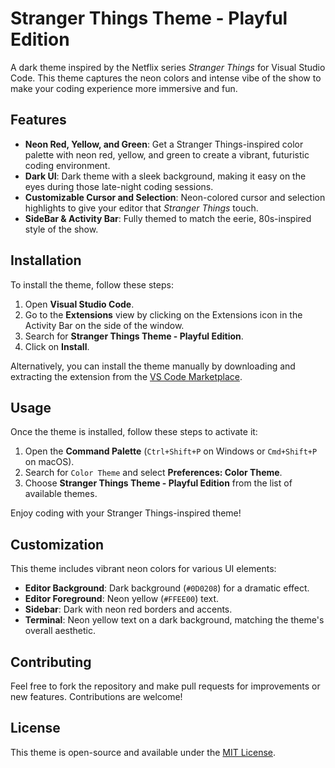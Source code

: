 # Stranger Things Theme - Playful Edition

A dark theme inspired by the Netflix series *Stranger Things* for Visual Studio Code. This theme captures the neon colors and intense vibe of the show to make your coding experience more immersive and fun.

## Features

- **Neon Red, Yellow, and Green**: Get a Stranger Things-inspired color palette with neon red, yellow, and green to create a vibrant, futuristic coding environment.
- **Dark UI**: Dark theme with a sleek background, making it easy on the eyes during those late-night coding sessions.
- **Customizable Cursor and Selection**: Neon-colored cursor and selection highlights to give your editor that *Stranger Things* touch.
- **SideBar & Activity Bar**: Fully themed to match the eerie, 80s-inspired style of the show.

## Installation

To install the theme, follow these steps:

1. Open **Visual Studio Code**.
2. Go to the **Extensions** view by clicking on the Extensions icon in the Activity Bar on the side of the window.
3. Search for **Stranger Things Theme - Playful Edition**.
4. Click on **Install**.

Alternatively, you can install the theme manually by downloading and extracting the extension from the [VS Code Marketplace](https://marketplace.visualstudio.com/).

## Usage

Once the theme is installed, follow these steps to activate it:

1. Open the **Command Palette** (`Ctrl+Shift+P` on Windows or `Cmd+Shift+P` on macOS).
2. Search for `Color Theme` and select **Preferences: Color Theme**.
3. Choose **Stranger Things Theme - Playful Edition** from the list of available themes.

Enjoy coding with your Stranger Things-inspired theme!

## Customization

This theme includes vibrant neon colors for various UI elements:

- **Editor Background**: Dark background (`#0D0208`) for a dramatic effect.
- **Editor Foreground**: Neon yellow (`#FFEE00`) text.
- **Sidebar**: Dark with neon red borders and accents.
- **Terminal**: Neon yellow text on a dark background, matching the theme's overall aesthetic.


## Contributing

Feel free to fork the repository and make pull requests for improvements or new features. Contributions are welcome!

## License

This theme is open-source and available under the [MIT License](LICENSE).
